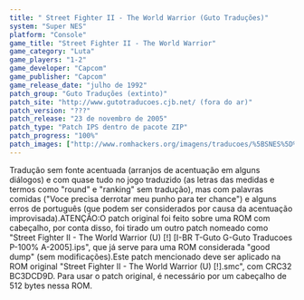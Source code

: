 ```yaml
---
title: " Street Fighter II - The World Warrior (Guto Traduções)"
system: "Super NES"
platform: "Console"
game_title: "Street Fighter II - The World Warrior"
game_category: "Luta"
game_players: "1-2"
game_developer: "Capcom"
game_publisher: "Capcom"
game_release_date: "julho de 1992"
patch_group: "Guto Traduções (extinto)"
patch_site: "http://www.gutotraducoes.cjb.net/ (fora do ar)"
patch_version: "???"
patch_release: "23 de novembro de 2005"
patch_type: "Patch IPS dentro de pacote ZIP"
patch_progress: "100%"
patch_images: ["http://www.romhackers.org/imagens/traducoes/%5BSNES%5D%20Street%20Fighter%20II%20-%20The%20World%20Warrior%20-%20Guto%20Traducoes%20-%201.png","http://www.romhackers.org/imagens/traducoes/%5BSNES%5D%20Street%20Fighter%20II%20-%20The%20World%20Warrior%20-%20Guto%20Traducoes%20-%202.png","http://www.romhackers.org/imagens/traducoes/%5BSNES%5D%20Street%20Fighter%20II%20-%20The%20World%20Warrior%20-%20Guto%20Traducoes%20-%203.png"]
---
```

Tradução sem fonte acentuada (arranjos de acentuação em alguns diálogos) e com quase tudo no jogo traduzido (as letras das medidas e termos como "round" e "ranking" sem tradução), mas com palavras comidas ("Voce precisa derrotar meu punho para ter chance") e alguns erros de português (que podem ser considerados por causa da acentuação improvisada).ATENÇÃO:O patch original foi feito sobre uma ROM com cabeçalho, por conta disso, foi tirado um outro patch nomeado como "Street Fighter II - The World Warrior (U) [!] [I-BR T-Guto G-Guto Traducoes P-100% A-2005].ips", que já serve para uma ROM considerada "good dump" (sem modificações).Este patch mencionado deve ser aplicado na ROM original "Street Fighter II - The World Warrior (U) [!].smc", com CRC32 BC3DCD9D. Para usar o patch original, é necessário por um cabeçalho de 512 bytes nessa ROM.